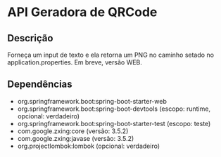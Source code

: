 # API Geradora de QRCode

## Descrição
Forneça um input de texto e ela retorna um PNG no caminho setado no application.properties. Em breve, versão WEB.

## Dependências 

- org.springframework.boot:spring-boot-starter-web
- org.springframework.boot:spring-boot-devtools (escopo: runtime, opcional: verdadeiro)
- org.springframework.boot:spring-boot-starter-test (escopo: teste)
- com.google.zxing:core (versão: 3.5.2)
- com.google.zxing:javase (versão: 3.5.2)
- org.projectlombok:lombok (opcional: verdadeiro)